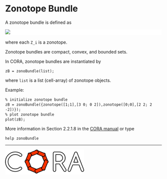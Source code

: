 # Zonotope Bundle

A zonotope bundle is defined as

<p style="background-color: white;">
<img src="https://latex.codecogs.com/svg.image?%5Cmathcal%7BZB%7D:=%5Cbigcap_%7Bi=1%7D%5Es%5Cmathcal%7BZ%7D_i,"/>
</p>

<!--
for editor.codecogs.com: 
\mathcal{ZB} := \bigcap_{i=1}^s \mathcal{Z}_i ,
-->

where each ``Z_i`` is a zonotope.

Zonotope bundles are compact, convex, and bounded sets.

In CORA, zonotope bundles are instantiated by

    zB = zonoBundle(list);

where ``list`` is a list (cell-array) of zonotope objects.

Example:

    % initialize zonotope bundle
    zB = zonoBundle({zonotope([1;1],[3 0; 0 2]),zonotope([0;0],[2 2; 2 -2])});
    % plot zonotope bundle
    plot(zB);

More information in Section 2.2.1.8 in the <a target='_blank' href="https://cora.in.tum.de/manual">CORA manual</a> or type

    help zonoBundle

<hr style="height: 1px;">

<img src="../../app/images/coraLogo_readme.svg"/>